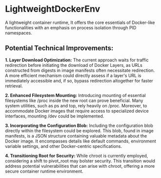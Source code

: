 # LightweightDockerEnv
A lightweight container runtime, It offers the core essentials of Docker-like functionalities with an emphasis on process isolation through PID namespaces.


## **Potential Technical Improvements:**

**1. Layer Download Optimization:** The current approach waits for traffic redirection before initiating the download of Docker Layers, as URLs constructed from digests in image manifests often necessitate redirection. A more efficient mechanism could directly assess if a layer's URL is immediately accessible and, if so, bypass redirection altogether for faster retrieval.

**2. Enhanced Filesystem Mounting:** Introducing mounting of essential filesystems like /proc inside the new root can prove beneficial. Many system utilities, such as ps and top, rely heavily on /proc. Moreover, to accommodate Docker images that require access to specialized device interfaces, mounting /dev could be implemented.

**3. Incorporating the Configuration Blob:** Including the configuration blob directly within the filesystem could be explored. This blob, found in image manifests, is a JSON structure containing valuable metadata about the Docker image. It encompasses details like default commands, environment variable settings, and other Docker-centric specifications.

**4. Transitioning Root for Security:** While chroot is currently employed, considering a shift to pivot_root may bolster security. This transition would address potential vulnerabilities that can arise with chroot, offering a more secure container runtime environment.
